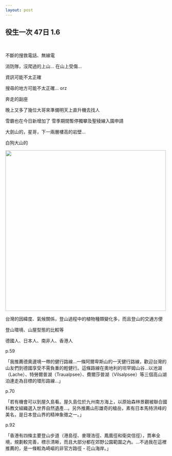 ```yaml
---
layout: post
---
```


役生一次 47日 1.6
---

<br>

不斷的搜救電話、無線電

消防隊，沒爬過的上山... 在山上受傷... 

資訊可能不太正確

搜尋的地方可能不太正確... orz

奔走的副座

晚上又多了幾位大哥來準備明天上直升機去找人

雪霸也在今日新增加了 雪季期間暫停獨攀及聖稜線入園申請

大劍山的，星哥，下一兩層樓高的岩壁...

白狗大山的

<img src="{{site.url}}/img/2014-12-25/house.jpg" height="500px">

台灣的因緯度、氣候關係，登山過程中的植物種類變化多，而且登山的交通方便

登山環境、山屋型態的比較等

德國人、日本人、南非人、香港人


p.59

「我推薦德奧邊境一帶的健行路線...一條阿爾卑斯山的一天健行路線，歡迎台灣的山友們到德國享受不需負重的輕健行。這條路線在奧地利的坦罕姆山谷...以池湖（Lache）、特勞爾普湖（Traualpsee）、費爾莎普湖（Vilsalpsee）等三個高山湖泊連走為目標的環形路線...」

p.70

「若有機會可以到屋久島看。屋久島位於九州南方海上，以原始森林景觀被聯合國科教文組織選入世界自然遺產...。另外推薦山形雄奇的槍岳，素有日本馬特洪峰的美名，是日本登山界的精神象徵之一。」

p.92

「香港有四條主要登山步道（港島徑、麥理浩徑、鳳凰徑和衛奕信徑），貫串全境，規劃較完善，標示清晰，而且大部分都在郊野公園範圍之內。...不過我在這裡推薦的，是一條較為崎嶇的非官方路徑 - 花山海岸。」




<br>
